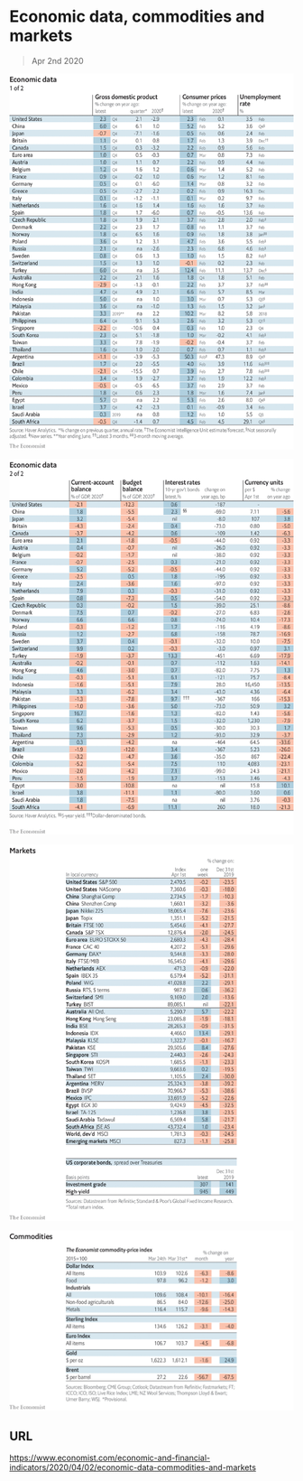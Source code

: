 # Economic data, commodities and markets

> Apr 2nd 2020

![](./images/20200404_INT101.png)

![](./images/20200404_INT102.png)

![](./images/20200404_INT201.png)

![](./images/20200404_INT401.png)

## URL

https://www.economist.com/economic-and-financial-indicators/2020/04/02/economic-data-commodities-and-markets
